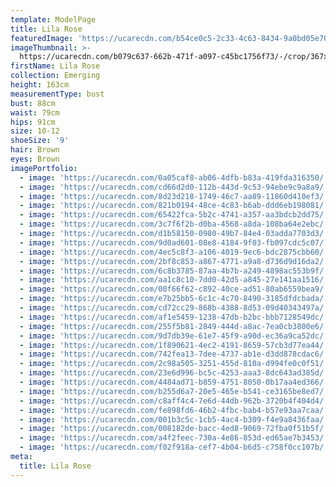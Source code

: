 ```yaml
---
template: ModelPage
title: Lila Rose
featuredImage: 'https://ucarecdn.com/b54ce0c5-2c33-4c63-8434-9a0bd05e70fe/'
imageThumbnail: >-
  https://ucarecdn.com/b079c637-662b-471f-a097-c45bc1756f73/-/crop/367x394/0,32/-/preview/
firstName: Lila Rose
collection: Emerging
height: 163cm
measurementType: bust
bust: 88cm
waist: 79cm
hips: 91cm
size: 10-12
shoeSize: '9'
hair: Brown
eyes: Brown
imagePortfolio:
  - image: 'https://ucarecdn.com/0a05caf8-ab06-4dfb-b83a-419fda316350/'
  - image: 'https://ucarecdn.com/cd66d2d0-112b-443d-9c53-94ebe9c9a8a9/'
  - image: 'https://ucarecdn.com/8d23d218-1749-46c7-aa89-11860d410ef3/'
  - image: 'https://ucarecdn.com/821b0194-48ce-4c83-b6ab-ddd6eb198081/'
  - image: 'https://ucarecdn.com/65422fca-5b2c-4741-a357-aa3bdcb2dd75/'
  - image: 'https://ucarecdn.com/3c7f6f2b-d0ba-4568-a8da-108ba64e2ebc/'
  - image: 'https://ucarecdn.com/d1b58150-0980-49b7-84e4-03adda7703d3/'
  - image: 'https://ucarecdn.com/9d0ad601-08e8-4184-9f03-fb097cdc5c07/'
  - image: 'https://ucarecdn.com/4ec5c8f3-a106-4019-9ec6-bdc2875cbb60/'
  - image: 'https://ucarecdn.com/2bf8c853-a867-4771-a9a8-d736d9d16da2/'
  - image: 'https://ucarecdn.com/6c8b3785-87aa-4b7b-a249-4898ac553b9f/'
  - image: 'https://ucarecdn.com/aa1c8c10-7dd0-42d5-a845-27e141aa1516/'
  - image: 'https://ucarecdn.com/00f66f62-c892-40ce-ad51-80ab6559bea9/'
  - image: 'https://ucarecdn.com/e7b25bb5-6c1c-4c70-8490-3185dfdcbada/'
  - image: 'https://ucarecdn.com/cd72cc29-868b-4388-8d53-09d40343497a/'
  - image: 'https://ucarecdn.com/af1e5459-1238-47db-b2bc-bbb7128549dc/'
  - image: 'https://ucarecdn.com/255f5b81-2849-444d-a8ac-7ea0cb3800e6/'
  - image: 'https://ucarecdn.com/9d7db39e-61e7-45f9-a90d-ec36a9ca52dc/'
  - image: 'https://ucarecdn.com/1f890621-4ec2-4191-8659-57cb3d77ea44/'
  - image: 'https://ucarecdn.com/742fea13-7dee-4737-ab1e-d3dd878cdac6/'
  - image: 'https://ucarecdn.com/2c98a505-3251-455d-810a-d994fe0c0f51/'
  - image: 'https://ucarecdn.com/23e6d996-bc5c-4253-aaa3-8dc643ad385d/'
  - image: 'https://ucarecdn.com/4484ad71-b859-4751-8050-0b17aa4ed366/'
  - image: 'https://ucarecdn.com/b255d6a7-20e5-465e-b541-ce3165be8ed7/'
  - image: 'https://ucarecdn.com/c8aff4c4-7e6d-44db-962b-3720b4f404d4/'
  - image: 'https://ucarecdn.com/fe898fd6-46b2-4fbc-bab4-b57e93aa7caa/'
  - image: 'https://ucarecdn.com/001b3c5c-1cb5-4ac4-b309-f4e9a8436faa/'
  - image: 'https://ucarecdn.com/008182de-bacc-4ed8-9069-72fba0f51b5f/'
  - image: 'https://ucarecdn.com/a4f2feec-730a-4e86-853d-ed65ae7b3453/'
  - image: 'https://ucarecdn.com/f02f918a-cef7-4b04-b6d5-c758f0cc107b/'
meta:
  title: Lila Rose
---
```


